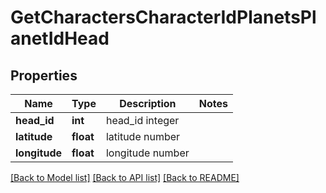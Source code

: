 # GetCharactersCharacterIdPlanetsPlanetIdHead

## Properties
Name | Type | Description | Notes
------------ | ------------- | ------------- | -------------
**head_id** | **int** | head_id integer | 
**latitude** | **float** | latitude number | 
**longitude** | **float** | longitude number | 

[[Back to Model list]](../README.md#documentation-for-models) [[Back to API list]](../README.md#documentation-for-api-endpoints) [[Back to README]](../README.md)


